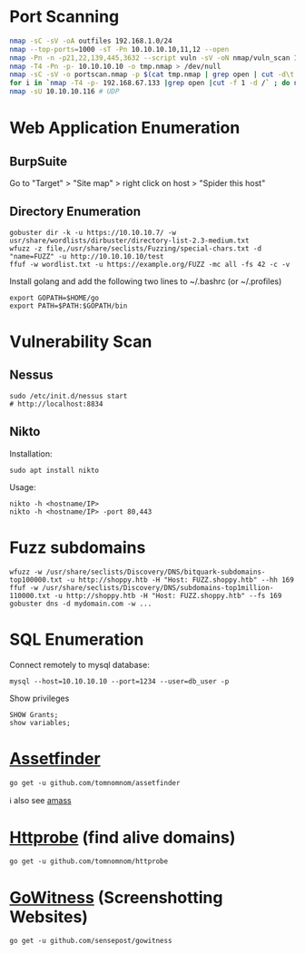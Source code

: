 # Port Scanning

``` bash
nmap -sC -sV -oA outfiles 192.168.1.0/24
nmap --top-ports=1000 -sT -Pn 10.10.10.10,11,12 --open
nmap -Pn -n -p21,22,139,445,3632 --script vuln -sV -oN nmap/vuln_scan 10.10.10.3
nmap -T4 -Pn -p- 10.10.10.10 -o tmp.nmap > /dev/null
nmap -sC -sV -o portscan.nmap -p $(cat tmp.nmap | grep open | cut -d\t -f1 | sed 's/\///g' | paste -sd, ) 10.10.10.10 > /dev/null
for i in `nmap -T4 -p- 192.168.67.133 |grep open |cut -f 1 -d /` ; do nmap -T4 -p$i -A 192.168.67.133; done
nmap -sU 10.10.10.116 # UDP
```

# Web Application Enumeration

## BurpSuite
Go to "Target" > "Site map" > right click on host > "Spider this host" 

## Directory Enumeration
```
gobuster dir -k -u https://10.10.10.7/ -w usr/share/wordlists/dirbuster/directory-list-2.3-medium.txt	
wfuzz -z file,/usr/share/seclists/Fuzzing/special-chars.txt -d "name=FUZZ" -u http://10.10.10.10/test
ffuf -w wordlist.txt -u https://example.org/FUZZ -mc all -fs 42 -c -v
```

Install golang and add the following two lines to ~/.bashrc (or ~/.profiles)

```
export GOPATH=$HOME/go
export PATH=$PATH:$GOPATH/bin		
```
# Vulnerability Scan
## Nessus
```
sudo /etc/init.d/nessus start 
# http://localhost:8834

```
## Nikto
Installation:
```
sudo apt install nikto
```
Usage:
```
nikto -h <hostname/IP>
nikto -h <hostname/IP> -port 80,443
```
# Fuzz subdomains
```
wfuzz -w /usr/share/seclists/Discovery/DNS/bitquark-subdomains-top100000.txt -u http://shoppy.htb -H "Host: FUZZ.shoppy.htb" --hh 169
ffuf -w /usr/share/seclists/Discovery/DNS/subdomains-top1million-110000.txt -u http://shoppy.htb -H "Host: FUZZ.shoppy.htb" --fs 169
gobuster dns -d mydomain.com -w ...
```

# SQL Enumeration
Connect remotely to mysql database:
```
mysql --host=10.10.10.10 --port=1234 --user=db_user -p
```
Show privileges
```
SHOW Grants;
show variables;
```
# [Assetfinder](https://github.com/tomnomnom/assetfinder)

```
go get -u github.com/tomnomnom/assetfinder
```

:information_source: also see [amass](https://github.com/OWASP/Amass)

# [Httprobe](https://github.com/tomnomnom/httprobe) (find alive domains)

```
go get -u github.com/tomnomnom/httprobe
```

# [GoWitness](https://github.com/sensepost/gowitness) (Screenshotting Websites)

```
go get -u github.com/sensepost/gowitness
```
